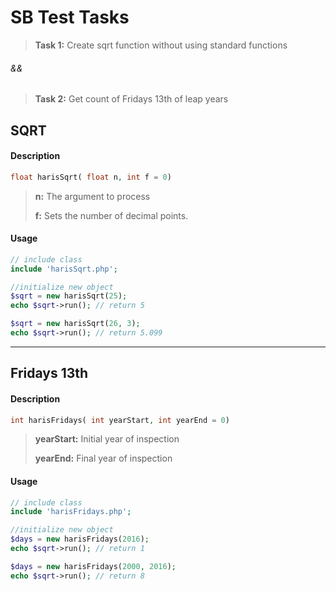 ﻿SB Test Tasks
===================


> **Task 1:** Create sqrt function without using standard functions
###### &&
> **Task 2:** Get count of Fridays 13th of leap years



SQRT
-------------

#### Description

```php
float harisSqrt( float n, int f = 0)
```
> **n:** The argument to process
> 
>  **f:** Sets the number of decimal points.
#### Usage
```php
// include class
include 'harisSqrt.php';

//initialize new object
$sqrt = new harisSqrt(25);
echo $sqrt->run(); // return 5

$sqrt = new harisSqrt(26, 3);
echo $sqrt->run(); // return 5.099
```

----------
Fridays 13th
-------------

#### Description

```php
int harisFridays( int yearStart, int yearEnd = 0)
```
> **yearStart:** Initial year of inspection
> 
>  **yearEnd:** Final year of inspection
#### Usage
```php
// include class
include 'harisFridays.php';

//initialize new object
$days = new harisFridays(2016);
echo $sqrt->run(); // return 1

$days = new harisFridays(2000, 2016);
echo $sqrt->run(); // return 8
```
